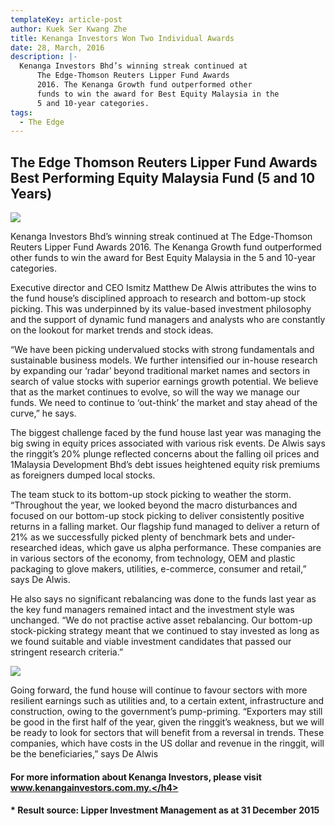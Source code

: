 ```yaml
---
templateKey: article-post
author: Kuek Ser Kwang Zhe
title: Kenanga Investors Won Two Individual Awards
date: 28, March, 2016
description: |-
  Kenanga Investors Bhd’s winning streak continued at
      The Edge-Thomson Reuters Lipper Fund Awards
      2016. The Kenanga Growth fund outperformed other
      funds to win the award for Best Equity Malaysia in the
      5 and 10-year categories.
tags:
  - The Edge
---
```

## The Edge Thomson Reuters Lipper Fund Awards Best Performing Equity Malaysia Fund (5 and 10 Years)

![](/img/2016-03-28-the-edge-kenanga-investors-won-two-individual-awards-1.png)

<p>Kenanga Investors Bhd’s winning streak continued at
    The Edge-Thomson Reuters Lipper Fund Awards
    2016. The Kenanga Growth fund outperformed other
    funds to win the award for Best Equity Malaysia in the
    5 and 10-year categories.</p>

<p>Executive director and CEO Ismitz Matthew De Alwis
    attributes the wins to the fund house’s disciplined
    approach to research and bottom-up stock picking.
    This was underpinned by its value-based investment
    philosophy and the support of dynamic fund
    managers and analysts who are constantly on the
    lookout for market trends and stock ideas.</p>
  
<p>“We have been picking undervalued stocks with
    strong fundamentals and sustainable business
    models. We further intensified our in-house research
    by expanding our ‘radar’ beyond traditional market
    names and sectors in search of value stocks with
    superior earnings growth potential. We believe that as the market continues to evolve, so
    will the way we manage our funds. We need to continue to ‘out-think’ the market and stay
    ahead of the curve,” he says.</p>

<p>The biggest challenge faced by the fund house last year was managing the big swing in
    equity prices associated with various risk events. De Alwis says the ringgit’s 20% plunge
    reflected concerns about the falling oil prices and 1Malaysia Development Bhd’s debt
    issues heightened equity risk premiums as foreigners dumped local stocks.</p>

<p>The team stuck to its bottom-up stock picking to weather the storm. “Throughout the
    year, we looked beyond the macro disturbances and focused on our bottom-up stock picking to deliver consistently positive returns in a falling market. Our flagship fund
    managed to deliver a return of 21% as we successfully picked plenty of benchmark bets
    and under-researched ideas, which gave us alpha performance. These companies are in
    various sectors of the economy, from technology, OEM and plastic packaging to glove
    makers, utilities, e-commerce, consumer and retail,” says De Alwis.</p>

<p>He also says no significant rebalancing was done
    to the funds last year as the key fund managers
    remained intact and the investment style was
    unchanged. “We do not practise active asset
    rebalancing. Our bottom-up stock-picking strategy
    meant that we continued to stay invested as long
    as we found suitable and viable investment candidates that passed our stringent
    research criteria.”</p>

![](/img/2016-03-28-the-edge-kenanga-investors-won-two-individual-awards-2.png)

<p>Going forward, the fund house will continue to favour sectors with more resilient earnings
    such as utilities and, to a certain extent, infrastructure and construction, owing to the
    government’s pump-priming. “Exporters may still be good in the first half of the year,
    given the ringgit’s weakness, but we will be ready to look for sectors that will benefit from
    a reversal in trends. These companies, which have costs in the US dollar and revenue in
    the ringgit, will be the beneficiaries,” says De Alwis</p>

#### <h4>For more information about Kenanga Investors, please visit www.kenangainvestors.com.my.</h4>

#### <h4>* Result source: Lipper Investment Management as at 31 December 2015</h4>